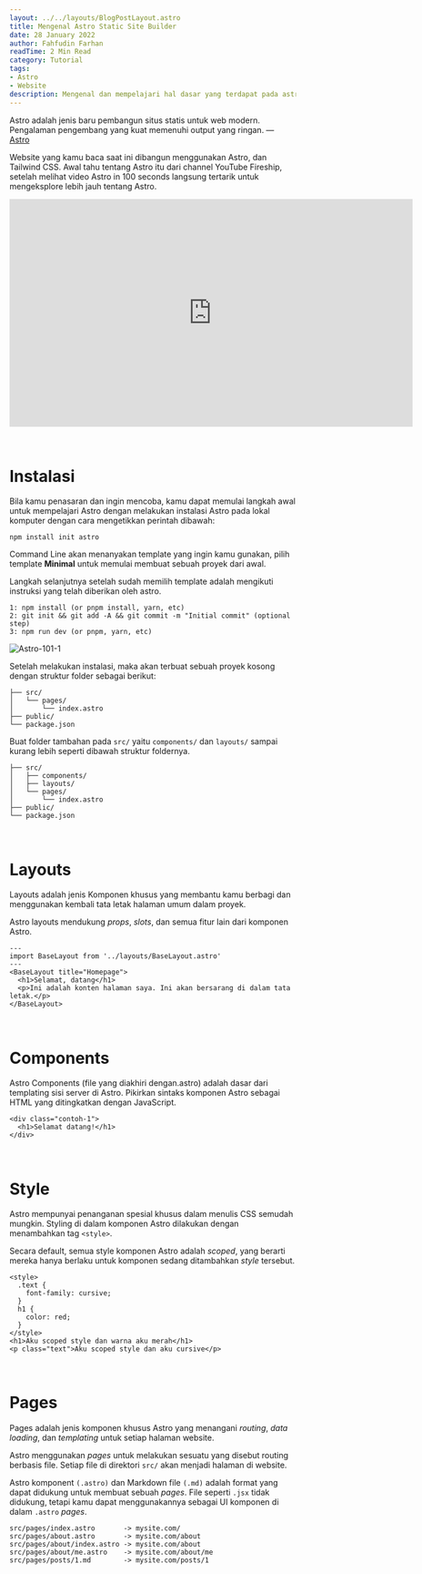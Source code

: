 ```yaml
---
layout: ../../layouts/BlogPostLayout.astro
title: Mengenal Astro Static Site Builder
date: 28 January 2022
author: Fahfudin Farhan
readTime: 2 Min Read
category: Tutorial
tags:
- Astro
- Website
description: Mengenal dan mempelajari hal dasar yang terdapat pada astro static site builder.
---
```



Astro adalah jenis baru pembangun situs statis untuk web modern. Pengalaman pengembang yang kuat memenuhi output yang ringan. — [Astro](https://astro.build/)

Website yang kamu baca saat ini dibangun menggunakan Astro, dan Tailwind CSS. Awal tahu tentang Astro itu dari channel YouTube Fireship, setelah melihat video Astro in 100 seconds langsung tertarik untuk mengeksplore lebih jauh tentang Astro.

<div class="hidden lg:block">
<iframe width="709" height="400" src="https://www.youtube.com/embed/dsTXcSeAZq8" title="YouTube video player" frameborder="0" allow="accelerometer; autoplay; clipboard-write; encrypted-media; gyroscope; picture-in-picture" allowfullscreen></iframe>
</div>

&nbsp;

# Instalasi
Bila kamu penasaran dan ingin mencoba, kamu dapat memulai langkah awal untuk mempelajari Astro dengan melakukan instalasi Astro pada lokal komputer dengan cara mengetikkan perintah dibawah:

```
npm install init astro
```

Command Line akan menanyakan template yang ingin kamu gunakan, pilih template **Minimal** untuk memulai membuat sebuah proyek dari awal.

Langkah selanjutnya setelah sudah memilih template adalah mengikuti instruksi yang telah diberikan oleh astro.
```
1: npm install (or pnpm install, yarn, etc)
2: git init && git add -A && git commit -m "Initial commit" (optional step)
3: npm run dev (or pnpm, yarn, etc)
```

![Astro-101-1](../../assets/blog/astro-101-1.png "Astro Images")

Setelah melakukan instalasi, maka akan terbuat sebuah proyek kosong dengan struktur folder sebagai berikut:

```
├── src/
│   └── pages/
│       └── index.astro
├── public/
└── package.json
```

Buat folder tambahan pada `src/` yaitu `components/` dan `layouts/` sampai kurang lebih seperti dibawah struktur foldernya.

```
├── src/
│   ├── components/
│   ├── layouts/
│   └── pages/
│       └── index.astro
├── public/
└── package.json
```

&nbsp;

# Layouts
Layouts adalah jenis Komponen khusus yang membantu kamu berbagi dan menggunakan kembali tata letak halaman umum dalam proyek.

Astro layouts mendukung *props*, *slots*, dan semua fitur lain dari komponen Astro.

```astro
---
import BaseLayout from '../layouts/BaseLayout.astro'
---
<BaseLayout title="Homepage">
  <h1>Selamat, datang</h1>
  <p>Ini adalah konten halaman saya. Ini akan bersarang di dalam tata letak.</p>
</BaseLayout>
```



&nbsp;

# Components
Astro Components (file yang diakhiri dengan.astro) adalah dasar dari templating sisi server di Astro. Pikirkan sintaks komponen Astro sebagai HTML yang ditingkatkan dengan JavaScript.

```astro
<div class="contoh-1">
  <h1>Selamat datang!</h1>
</div>
```

&nbsp;

# Style
Astro mempunyai penanganan spesial khusus dalam menulis CSS semudah mungkin. Styling di dalam komponen Astro dilakukan dengan menambahkan tag `<style>`.

Secara default, semua style komponen Astro adalah *scoped*, yang berarti mereka hanya berlaku untuk komponen sedang ditambahkan *style* tersebut.

```astro
<style>
  .text {
    font-family: cursive;
  }
  h1 {
    color: red;
  }
</style>
<h1>Aku scoped style dan warna aku merah</h1>
<p class="text">Aku scoped style dan aku cursive</p>
```

&nbsp;

# Pages
Pages adalah jenis komponen khusus Astro yang menangani *routing*, *data loading*, dan *templating* untuk setiap halaman website.

Astro menggunakan *pages* untuk melakukan sesuatu yang disebut routing berbasis file. Setiap file di direktori `src/` akan menjadi halaman di website.

Astro komponent `(.astro)` dan Markdown file `(.md)` adalah format yang dapat didukung untuk membuat sebuah *pages*. File seperti `.jsx` tidak didukung, tetapi kamu dapat menggunakannya sebagai UI komponen di dalam `.astro` *pages*.

```astro
src/pages/index.astro       -> mysite.com/
src/pages/about.astro       -> mysite.com/about
src/pages/about/index.astro -> mysite.com/about
src/pages/about/me.astro    -> mysite.com/about/me
src/pages/posts/1.md        -> mysite.com/posts/1
```

